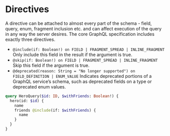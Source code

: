 # Directives

A directive can be attached to almost every part of the schema - field, query, enum, fragment inclusion etc. and can affect execution of the query in any way the server desires. The core GraphQL specification includes exactly three directives.

* `@include(if: Boolean!) on FIELD | FRAGMENT_SPREAD | INLINE_FRAGMENT` Only include this field in the result if the argument is true.
* `@skip(if: Boolean!) on FIELD | FRAGMENT_SPREAD | INLINE_FRAGMENT` Skip this field if the argument is true.
* `@deprecated(reason: String = "No longer supported") on FIELD_DEFINITION | ENUM_VALUE` Indicates deprecated portions of a GraphQL service’s schema, such as deprecated fields on a type or deprecated enum values.

```graphql
query HeroQuery($id: ID, $withFriends: Boolean!) {
  hero(id: $id) {
    name
    friends @include(if: $withFriends) {
      name
    }
  }
}
```
